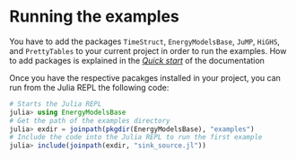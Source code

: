 # Running the examples

You have to add the packages `TimeStruct`, `EnergyModelsBase`, `JuMP`, `HiGHS`, and `PrettyTables` to your current project in order to run the examples.
How to add packages is explained in the *[Quick start](https://energymodelsx.github.io/EnergyModelsBase.jl/dev/manual/quick-start/)* of the documentation

Once you have the respective pacakges installed in your project, you can run from the Julia REPL the following code:

```julia
# Starts the Julia REPL
julia> using EnergyModelsBase
# Get the path of the examples directory
julia> exdir = joinpath(pkgdir(EnergyModelsBase), "examples")
# Include the code into the Julia REPL to run the first example
julia> include(joinpath(exdir, "sink_source.jl"))
```
